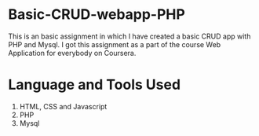 # Basic-CRUD-webapp-PHP
This is an basic assignment in which I have created a basic CRUD app with PHP and Mysql. I got this assignment as a part of the course Web Application for everybody on Coursera.

# Language and Tools Used
1. HTML, CSS and Javascript
2. PHP
3. Mysql
